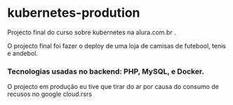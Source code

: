 # kubernetes-prodution
Projecto final do curso sobre kubernetes na alura.com.br .

O projecto final foi fazer o deploy de uma loja de camisas de futebool, tenis e andebol. 
### Tecnologias usadas no backend: PHP, MySQL, e Docker.
O projecto em produção eu tive que tirar do ar por causa do consumo de recusos no google cloud.rsrs
